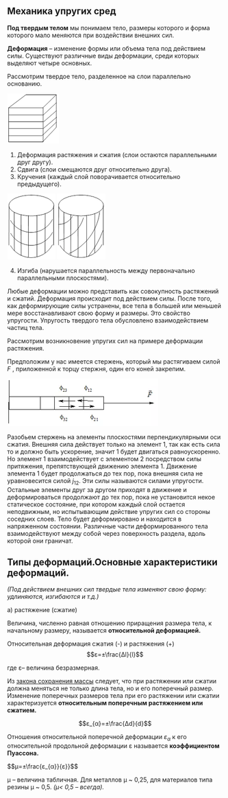 ## __Механика упругих сред__ ##

__Под твердым телом__ мы понимаем тело, размеры которого и форма которого мало меняются при воздействии внешних сил.

 __Деформация__ – изменение формы или объема тела под действием силы. Существуют различные виды деформации, среди которых выделяют четыре основных.

 Рассмотрим твердое тело, разделенное на слои параллельно основанию.

![](https://github.com/Milanistov/DZhome/blob/main/crik/z.webp)

1. Деформация растяжения и сжатия (слои остаются параллельными друг другу).
2. Сдвига (слои смещаются друг относительно друга).
3. Кручения (каждый слой поворачивается относительно предыдущего).

![](https://github.com/Milanistov/DZhome/blob/main/crik/z%20(1).webp)
![](https://github.com/Milanistov/DZhome/blob/main/crik/z%20(2).webp)

4. Изгиба (нарушается параллельность между первоначально параллельными плоскостями).

Любые деформации можно представить как совокупность растяжений и сжатий. Деформация происходит под действием силы. После того, как деформирующие силы устранены, все тела в большей или меньшей мере восстанавливают свою форму и размеры. Это свойство упругости. Упругость твердого тела обусловлено взаимодействием частиц тела.

Рассмотрим возникновение упругих сил на примере деформации растяжения.

Предположим у нас имеется стержень, который мы растягиваем силой $F$ , приложенной к торцу стержня, один его коней закрепим.

![](https://github.com/Milanistov/DZhome/blob/main/crik/65.webp)

Разобьем стержень на элементы плоскостями перпендикулярными оси сжатия. Внешняя сила действует только на элемент 1, так как есть сила то и должно быть ускорение, значит 1 будет двигаться равноускоренно. Но элемент 1 взаимодействует с элементом 2 посредством силы притяжения, препятствующей движению элемента 1. Движение элемента 1 будет продолжаться до тех пор, пока внешняя сила не уравновесится силой $j_{12}$. Эти силы называются силами упругости. Остальные элементы друг за другом приходят в движение и деформироваться продолжают до тех пор, пока не установится некое статическое состояние, при котором каждый слой остается неподвижным, но испытывающим действие упругих сил со стороны соседних слоев. Тело будет деформировано и находится в напряженном состоянии. Различные части деформированного тела взаимодействуют между собой через поверхность раздела, вдоль которой они граничат.

## __Типы деформаций.Основные характеристики деформаций.__ ##
_(Под действием внешних сил твердые тела изменяют свою форму: удлиняются, изгибаются и т.д.)_

а) растяжение (сжатие)

Величина, численно равная отношению приращения размера тела, к начальному размеру, называется __относительной деформацией.__

Относительная деформация сжатия (-) и растяжения (+) 
$$ε=±\frac{Δl}{l}$$

где ε– величина безразмерная.

Из [закона сохранения массы](https://ru.wikipedia.org/wiki/Закон_сохранения_массы) следует, что при растяжении или сжатии должна меняться не только длина тела, но и его поперечный размер. Изменение поперечных размеров тела при его растяжении или сжатии характеризуется __относительным поперечным растяжением или сжатием.__

$$ε_{α}=±\frac{Δd}{d}$$

Отношения относительной поперечной деформации $ε_{α}$ к его относительной продольной деформации ε называется __коэффициентом Пуассона.__

$$μ=±\frac{ε_{α}}{ε}}$$

μ – величина табличная. Для металлов μ ~ 0,25, для материалов типа резины μ ~ 0,5.
_(μ< 0,5 – всегда)._



